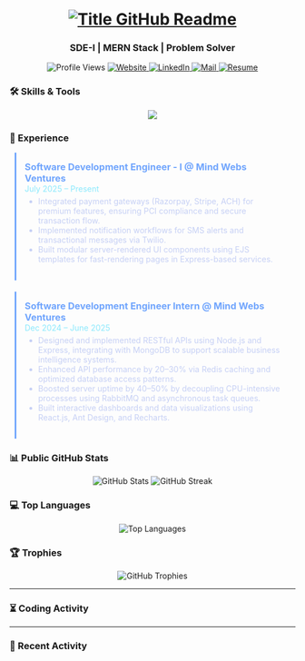 <h1 style="text-align: center;">
  <a href="https://git.io/typing-svg" target="_blank">
    <img src="https://readme-typing-svg.herokuapp.com?font=Inter&weight=800&size=35&duration=3000&pause=500&multiline=true&width=650&height=140&lines=%24+whoami;Sparshak+Nag" alt="Title GitHub Readme" />
  </a>
</h1>

<h3 align="center">SDE-I | MERN Stack | Problem Solver</h3>

<p align="center">
  <img src="https://komarev.com/ghpvc/?username=sparshak7&label=Profile%20views&color=brightgreen&style=for-the-badge&abbreviated=true" alt="Profile Views" />
  <a href="https://sparshak-nag-portfolio.vercel.app/">
    <img src="https://img.shields.io/badge/Website-portfolio-informational?style=for-the-badge&color=00ADB5&logo=about.me&logoColor=white" alt="Website" />
  </a>
  <a href="https://www.linkedin.com/in/sparshak7">
    <img src="https://img.shields.io/badge/LinkedIn-Sparshak-informational?style=for-the-badge&logo=linkedin&logoColor=white" alt="LinkedIn" />
  </a>
  <a href="mailto:sparshaknag247@gmail.com?subject=Hey!">
    <img src="https://img.shields.io/badge/Gmail-sparshaknag247@gmail.com-informational?style=for-the-badge&color=EA4335&logo=gmail&logoColor=white" alt="Mail" />
  </a>
  <a href="https://drive.google.com/file/d/17BCueR3tYjVhj0I_WwyoFPtNVsM4_B7b/view?usp=sharing">
    <img src="https://img.shields.io/badge/Drive-Resume-informational?style=for-the-badge&color=EA4265&logo=gmail&logoColor=white" alt="Resume" />
  </a>
</p>

</p>

### 🛠 Skills & Tools

<p align="center">
  <img src="https://skillicons.dev/icons?i=js,ts,cpp,java,react,nodejs,express,mongodb,git,postman,docker,redis,rabbitmq,html,css,nginx&perline=8" />
</p>

### 💼 Experience

<div align="center">

<!-- SDE-I -->
<div style="padding: 15px; border-left: 3px solid #70a5fd; margin-bottom: 20px; text-align: left; width: 90%; max-width: 600px;">
  <h3 style="margin: 0; color: #70a5fd;">Software Development Engineer - I @ Mind Webs Ventures</h3>
  <span style="color: #8be9fd;">July 2025 – Present</span>
  <ul style="color: #c6d0f5; margin-top: 5px;">
    <li>Integrated payment gateways (Razorpay, Stripe, ACH) for premium features, ensuring PCI compliance and secure transaction flow.</li>
    <li>Implemented notification workflows for SMS alerts and transactional messages via Twilio.</li>
    <li>Built modular server-rendered UI components using EJS templates for fast-rendering pages in Express-based services.</li>
  </ul>
</div>

<!-- SDE Intern -->
<div style="padding: 15px; border-left: 3px solid #70a5fd; margin-bottom: 20px; text-align: left; width: 90%; max-width: 600px;">
  <h3 style="margin: 0; color: #70a5fd;">Software Development Engineer Intern @ Mind Webs Ventures</h3>
  <span style="color: #8be9fd;">Dec 2024 – June 2025</span>
  <ul style="color: #c6d0f5; margin-top: 5px;">
    <li>Designed and implemented RESTful APIs using Node.js and Express, integrating with MongoDB to support scalable business intelligence systems.</li>
    <li>Enhanced API performance by 20–30% via Redis caching and optimized database access patterns.</li>
    <li>Boosted server uptime by 40–50% by decoupling CPU-intensive processes using RabbitMQ and asynchronous task queues.</li>
    <li>Built interactive dashboards and data visualizations using React.js, Ant Design, and Recharts.</li>
  </ul>
</div>

</div>


### 📊 Public GitHub Stats

<p align="center">
  <img src="https://github-readme-stats.vercel.app/api?username=sparshak7&show_icons=true&theme=tokyonight" alt="GitHub Stats" />
  
  <img src="https://github-readme-streak-stats.herokuapp.com/?user=sparshak7&theme=tokyonight" alt="GitHub Streak" />
</p>

### 💻 Top Languages

<p align="center">
  <img src="https://github-readme-stats.vercel.app/api/top-langs/?username=sparshak7&layout=compact&theme=tokyonight" alt="Top Languages" />
</p>

### 🏆 Trophies

<p align="center">
  <img src="https://github-profile-trophy.vercel.app/?username=sparshak7&theme=tokyonight&margin-w=15" alt="GitHub Trophies" />
</p>

---

### ⏳ Coding Activity

<!--START_SECTION:waka-->
<!--END_SECTION:waka-->

---

### 📅 Recent Activity

<!--RECENT_ACTIVITY:start-->
<!--RECENT_ACTIVITY:end-->
